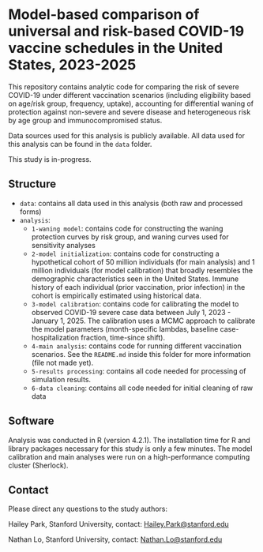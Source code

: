 # Model-based comparison of universal and risk-based COVID-19 vaccine schedules in the United States, 2023-2025

This repository contains analytic code for comparing the risk of severe COVID-19 under different vaccination scenarios (including eligibility based on age/risk group, frequency, uptake), accounting for differential waning of protection against non-severe and severe disease and heterogeneous risk by age group and immunocompromised status.

Data sources used for this analysis is publicly available. All data used for this analysis can be found in the `data` folder.

This study is in-progress.

## Structure
* `data`: contains all data used in this analysis (both raw and processed forms)
* `analysis`:
  * `1-waning model`: contains code for constructing the waning protection curves by risk group, and waning curves used for sensitivity analyses
  * `2-model initialization`: contains code for constructing a hypothetical cohort of 50 million individuals (for main analysis) and 1 million individuals (for model calibration) that broadly resembles the demographic characteristics seen in the United States. Immune history of each individual (prior vaccination, prior infection) in the cohort is empirically estimated using historical data.
  * `3-model calibration`: contains code for calibrating the model to observed COVID-19 severe case data between July 1, 2023 - January 1, 2025. The calibration uses a MCMC approach to calibrate the model parameters (month-specific lambdas, baseline case-hospitalization fraction, time-since shift).
  * `4-main analysis`: contains code for running different vaccination scenarios. See the `README.md` inside this folder for more information (file not made yet).
  * `5-results processing`: contains all code needed for processing of simulation results.
  * `6-data cleaning`: contains all code needed for initial cleaning of raw data


## Software
Analysis was conducted in R (version 4.2.1). The installation time for R and library packages necessary for this study is only a few minutes. The model calibration and main analyses were run on a high-performance computing cluster (Sherlock). 

## Contact 
Please direct any questions to the study authors:

Hailey Park, Stanford University, contact: Hailey.Park@stanford.edu

Nathan Lo, Stanford University, contact: Nathan.Lo@stanford.edu
